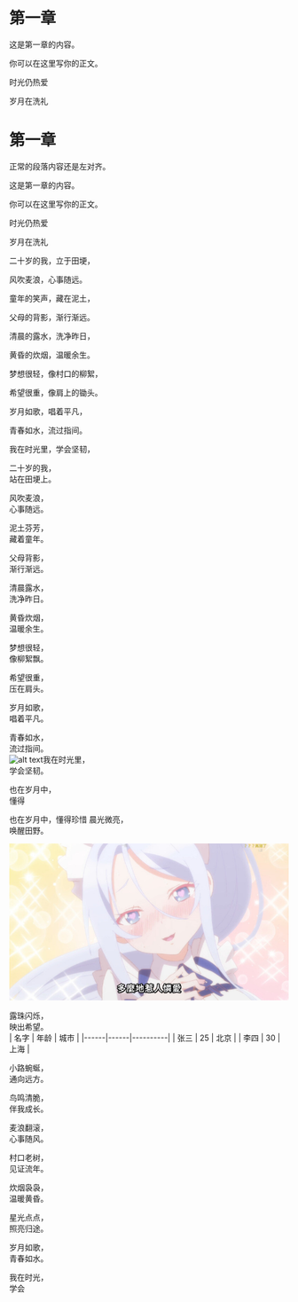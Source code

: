 # 第一章

这是第一章的内容。

你可以在这里写你的正文。




时光仍热爱



岁月在洗礼



# 第一章




正常的段落内容还是左对齐。

这是第一章的内容。

你可以在这里写你的正文。

时光仍热爱

岁月在洗礼

二十岁的我，立于田埂，

风吹麦浪，心事随远。

童年的笑声，藏在泥土，

父母的背影，渐行渐远。

清晨的露水，洗净昨日，

黄昏的炊烟，温暖余生。

梦想很轻，像村口的柳絮，

希望很重，像肩上的锄头。

岁月如歌，唱着平凡，

青春如水，流过指间。

我在时光里，学会坚韧，

二十岁的我，  
站在田埂上。  

风吹麦浪，  
心事随远。  

泥土芬芳，  
藏着童年。  

父母背影，  
渐行渐远。  

清晨露水，  
洗净昨日。  

黄昏炊烟，  
温暖余生。  

梦想很轻，  
像柳絮飘。  

希望很重，  
压在肩头。  

岁月如歌，  
唱着平凡。  

青春如水，  
流过指间。  
![alt text](favicon.ico)我在时光里，  
学会坚韧。  

也在岁月中，  
懂得

也在岁月中，懂得珍惜
晨光微亮，  
唤醒田野。  

![alt text](image.png)


露珠闪烁，  
映出希望。  
| 名字 | 年龄 | 城市     |
|------|------|----------|
| 张三 | 25   | 北京     |
| 李四 | 30   | 上海     |

小路蜿蜒，  
通向远方。  

鸟鸣清脆，  
伴我成长。  

麦浪翻滚，  
心事随风。  

村口老树，  
见证流年。  

炊烟袅袅，  
温暖黄昏。  

星光点点，  
照亮归途。  

岁月如歌，  
青春如水。  

我在时光，  
学会

